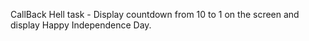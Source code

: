 CallBack Hell task - Display countdown from 10 to 1 on the screen and display Happy Independence Day.

